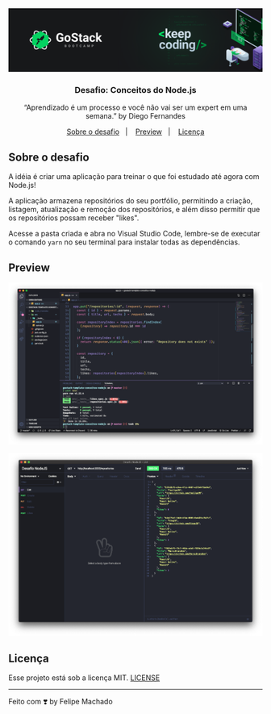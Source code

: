 <img alt="GoStack" src="assets/gostack.png" />

<h3 align="center">
  Desafio: Conceitos do Node.js
</h3>

<p align="center">“Aprendizado é um processo e você não vai ser um expert em uma semana.” by Diego Fernandes</blockquote>

<p align="center">
  <a href="#rocket-sobre-o-desafio">Sobre o desafio</a>&nbsp;&nbsp;&nbsp;|&nbsp;&nbsp;&nbsp;
  <a href="#preview">Preview</a>&nbsp;&nbsp;&nbsp;|&nbsp;&nbsp;&nbsp;
  <a href="#memo-licença">Licença</a>
</p>

## Sobre o desafio

A idéia é criar uma aplicação para treinar o que foi estudado até agora com Node.js!

A aplicação armazena repositórios do seu portfólio, permitindo a criação, listagem, atualização e remoção dos repositórios, e além disso permitir que os repositórios possam receber "likes".

Acesse a pasta criada e abra no Visual Studio Code, lembre-se de executar o comando `yarn` no seu terminal para instalar todas as dependências.

## Preview

<p align="center">
  <img  src="assets/preview-code.png">
</p>

<p align="center">
  <img  src="assets/preview-insomnia.png">
</p>

## Licença

Esse projeto está sob a licença MIT. [LICENSE](LICENSE)

---

Feito com ❣️ by Felipe Machado
